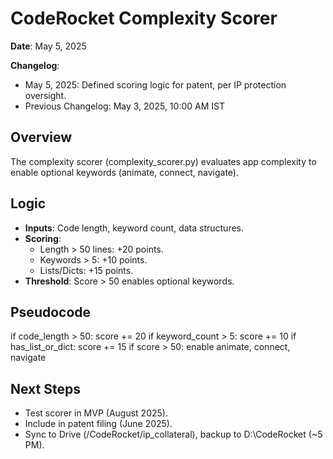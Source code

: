 # CodeRocket Complexity Scorer

**Date**: May 5, 2025

**Changelog**:
- May 5, 2025: Defined scoring logic for patent, per IP protection oversight.
- Previous Changelog: May 3, 2025, 10:00 AM IST

## Overview
The complexity scorer (complexity_scorer.py) evaluates app complexity to enable optional keywords (animate, connect, navigate).

## Logic
- **Inputs**: Code length, keyword count, data structures.
- **Scoring**:
  - Length > 50 lines: +20 points.
  - Keywords > 5: +10 points.
  - Lists/Dicts: +15 points.
- **Threshold**: Score > 50 enables optional keywords.

## Pseudocode
if code_length > 50: score += 20
if keyword_count > 5: score += 10
if has_list_or_dict: score += 15
if score > 50: enable animate, connect, navigate

## Next Steps
- Test scorer in MVP (August 2025).
- Include in patent filing (June 2025).
- Sync to Drive (/CodeRocket/ip_collateral), backup to D:\CodeRocket (~5 PM).
